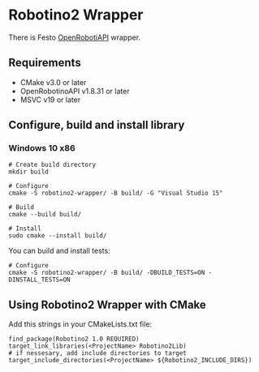 # Robotino2 Wrapper

There is Festo [OpenRobotiAPI](https://wiki.openrobotino.org/index.php?title=OpenRobotinoAPI) wrapper.

## Requirements

- CMake v3.0 or later
- OpenRobotinoAPI v1.8.31 or later
- MSVC v19 or later

## Configure, build and install library

### Windows 10 x86

```
# Create build directory
mkdir build

# Configure
cmake -S robotino2-wrapper/ -B build/ -G "Visual Studio 15"

# Build
cmake --build build/

# Install
sudo cmake --install build/
```

You can build and install tests:
```
# Configure
cmake -S robotino2-wrapper/ -B build/ -DBUILD_TESTS=ON -DINSTALL_TESTS=ON
```

## Using Robotino2 Wrapper with CMake

Add this strings in your CMakeLists.txt file:
```
find_package(Robotino2 1.0 REQUIRED)
target_link_libraries(<ProjectName> Robotino2Lib)
# if nessesary, add include directories to target
target_include_directories(<ProjectName> ${Robotino2_INCLUDE_DIRS})
```